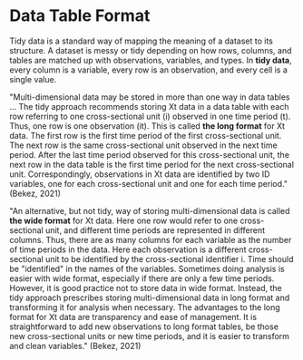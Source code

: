 # Data Table Format

Tidy data is a standard way of mapping the meaning of a dataset to its structure. A dataset is messy or tidy depending on how rows, columns, and tables are matched up with observations, variables, and types. In **tidy data**, every column is a variable, every row is an observation, and every cell is a single value.

"Multi-dimensional data may be stored in more than one way in data tables ... The tidy approach recommends storing Xt data in a data table with each row referring to one cross-sectional unit (i) observed in one time period (t). Thus, one row is one observation (it). This is called **the long format** for Xt data. The first row is the first time period of the first cross-sectional unit. The next row is the same cross-sectional unit observed in the next time period. After the last time period observed for this cross-sectional unit, the next row in the data table is the first time period for the next cross-sectional unit. Correspondingly, observations in Xt data are identified by two ID variables, one for each cross-sectional unit and one for each time period." (Bekez, 2021)&#x20;

"An alternative, but not tidy, way of storing multi-dimensional data is called **the wide format** for Xt data. Here one row would refer to one cross-sectional unit, and different time periods are represented in different columns. Thus, there are as many columns for each variable as the number of time periods in the data. Here each observation is a different cross-sectional unit to be identified by the cross-sectional identifier i. Time should be "identified" in the names of the variables. Sometimes doing analysis is easier with wide format, especially if there are only a few time periods. However, it is good practice not to store data in wide format. Instead, the tidy approach prescribes storing multi-dimensional data in long format and transforming it for analysis when necessary. The advantages to the long format for Xt data are transparency and ease of management. It is straightforward to add new observations to long format tables, be those new cross-sectional units or new time periods, and it is easier to transform and clean variables." (Bekez, 2021)
